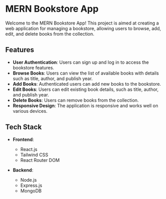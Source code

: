 # MERN Bookstore App

Welcome to the MERN Bookstore App! This project is aimed at creating a web application for managing a bookstore, allowing users to browse, add, edit, and delete books from the collection.

## Features

- **User Authentication**: Users can sign up and log in to access the bookstore features.
- **Browse Books**: Users can view the list of available books with details such as title, author, and publish year.
- **Add Books**: Authenticated users can add new books to the bookstore.
- **Edit Books**: Users can edit existing book details, such as title, author, and publish year.
- **Delete Books**: Users can remove books from the collection.
- **Responsive Design**: The application is responsive and works well on various devices.

## Tech Stack

- **Frontend**:
  - React.js
  - Tailwind CSS
  - React Router DOM

- **Backend**:
  - Node.js
  - Express.js
  - MongoDB





